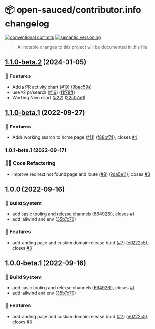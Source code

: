 # 📦 open-sauced/contributor.info changelog

[![conventional commits](https://img.shields.io/badge/conventional%20commits-1.0.0-yellow.svg)](https://conventionalcommits.org)
[![semantic versioning](https://img.shields.io/badge/semantic%20versioning-2.0.0-green.svg)](https://semver.org)

> All notable changes to this project will be documented in this file

## [1.1.0-beta.2](https://github.com/open-sauced/contributor.info/compare/v1.1.0-beta.1...v1.1.0-beta.2) (2024-01-05)


### 🍕 Features

* Add a PR activity chart ([#19](https://github.com/open-sauced/contributor.info/issues/19)) ([9bac59a](https://github.com/open-sauced/contributor.info/commit/9bac59ac251a8a057185b26996347da2d0689df1))
* use v2 pr/search ([#16](https://github.com/open-sauced/contributor.info/issues/16)) ([f1f78ff](https://github.com/open-sauced/contributor.info/commit/f1f78ff0b6df53a83e653c2e031232b03acb26e8))
* Working Nivo chart ([#22](https://github.com/open-sauced/contributor.info/issues/22)) ([22c07a9](https://github.com/open-sauced/contributor.info/commit/22c07a9f62ac540ba9a39edae7d06d14c03d3ef0))

## [1.1.0-beta.1](https://github.com/open-sauced/contributor.info/compare/v1.0.1-beta.1...v1.1.0-beta.1) (2022-09-27)


### 🍕 Features

* Adds working search to home page ([#11](https://github.com/open-sauced/contributor.info/issues/11)) ([f88bf74](https://github.com/open-sauced/contributor.info/commit/f88bf749c66d077c516617fa2b2db7fa1d9bef7b)), closes [#4](https://github.com/open-sauced/contributor.info/issues/4)

### [1.0.1-beta.1](https://github.com/open-sauced/contributor.info/compare/v1.0.0...v1.0.1-beta.1) (2022-09-17)


### 🧑‍💻 Code Refactoring

* improve redirect not found page and route ([#8](https://github.com/open-sauced/contributor.info/issues/8)) ([9da5e11](https://github.com/open-sauced/contributor.info/commit/9da5e116296848175c7b74b0384cc2dab27fdcc2)), closes [#3](https://github.com/open-sauced/contributor.info/issues/3)

## 1.0.0 (2022-09-16)


### 🤖 Build System

* add basic tooling and release channels ([664926f](https://github.com/open-sauced/contributor.info/commit/664926f047ca882c361beed4aeda10317869bc6e)), closes [#1](https://github.com/open-sauced/contributor.info/issues/1)
* add tailwind and env ([35b7c70](https://github.com/open-sauced/contributor.info/commit/35b7c70f3bd193c20fccad5ce4a660d1a8b07b06))


### 🍕 Features

* add landing page and custom domain release build ([#7](https://github.com/open-sauced/contributor.info/issues/7)) ([e0222c5](https://github.com/open-sauced/contributor.info/commit/e0222c5317e330c97798cbf2691c16dc59480fa3)), closes [#3](https://github.com/open-sauced/contributor.info/issues/3)

## 1.0.0-beta.1 (2022-09-16)


### 🤖 Build System

* add basic tooling and release channels ([664926f](https://github.com/open-sauced/contributor.info/commit/664926f047ca882c361beed4aeda10317869bc6e)), closes [#1](https://github.com/open-sauced/contributor.info/issues/1)
* add tailwind and env ([35b7c70](https://github.com/open-sauced/contributor.info/commit/35b7c70f3bd193c20fccad5ce4a660d1a8b07b06))


### 🍕 Features

* add landing page and custom domain release build ([#7](https://github.com/open-sauced/contributor.info/issues/7)) ([e0222c5](https://github.com/open-sauced/contributor.info/commit/e0222c5317e330c97798cbf2691c16dc59480fa3)), closes [#3](https://github.com/open-sauced/contributor.info/issues/3)
